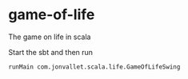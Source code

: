 # game-of-life
The game on life in scala

Start the sbt and then run
    
    runMain com.jonvallet.scala.life.GameOfLifeSwing

